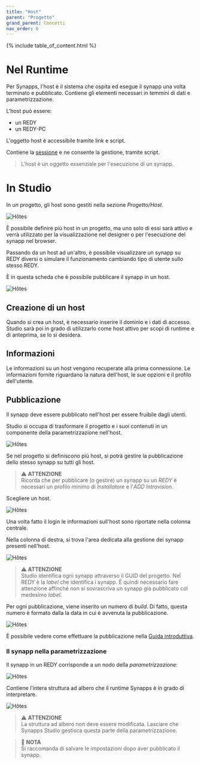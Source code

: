 ```yaml
---
title: "Host"
parent: "Progetto"
grand_parent: Concetti
nav_order: 6
---
```


{% include table_of_content.html %}

# Nel Runtime

Per Synapps, l'host è il sistema che ospita ed esegue il synapp una volta terminato e pubblicato. Contiene gli elementi necessari in temmini di dati e parametrizzazione.

L'host può essere:

- un REDY
- un REDY-PC
<!-- - *prossimamente* un server HighWay -->

L'oggetto host è accessibile tramite link e script.

Contiene la [sessione](../session.md) e ne consente la gestione, tramite script.

> L'host è un oggetto essenziale per l'esecuzione di un synapp.

# In Studio

In un progetto, gli host sono gestiti nella sezione *Progetto/Host*.

![Hôtes](../../assets/hosts.png)

È possibile definire più host in un progetto, ma uno solo di essi sarà attivo e verrà utilizzato per la visualizzazione nel designer o per l'esecuzione del synapp nel browser.

Passando da un host ad un'altro, è possibile visualizzare un synapp su REDY diversi o simulare il funzionamento cambiando tipo di utente sullo stesso REDY.

È in questa scheda che è possibile pubblicare il synapp in un host.

![Hôtes](../../assets/concepts/host-01.png)

## Creazione di un host

Quando si crea un host, è necessario inserire il dominio e i dati di accesso. Studio sarà poi in grado di utilizzarlo come host attivo per scopi di runtime e di anteprima, se lo si desidera.

## Informazioni

Le informazioni su un host vengono recuperate alla prima connessione. Le informazioni fornite riguardano la natura dell'host, le sue opzioni e il profilo dell'utente.

## Pubblicazione

Il synapp deve essere pubblicato nell'host per essere fruibile dagli utenti.

Studio si occupa di trasformare il progetto e i suoi contenuti in un componente della parametrizzazione nell'host.

![Hôtes](../../assets/concepts/host-02.png)

Se nel progetto si definiscono più host, si potrà gestire la pubblicazione dello stesso synapp su tutti gli host.

> ⚠️ **ATTENZIONE**<br> Ricorda che per pubblicare (o gestire) un synapp su un *REDY* è necessari un profilo minimo di *Installatore* e l'*ADD Intravision*.

Scegliere un host.

![Hôtes](../../assets/quick-start/synapp-publish/02.png)

Una volta fatto il login le informazioni sull'host sono riportate nella colonna centrale.

Nella colonna di destra, si trova l'area dedicata alla gestione dei synapp presenti nell'host.

![Hôtes](../../assets/quick-start/synapp-publish/03.png)

> ⚠️ **ATTENZIONE**<br> Studio identifica ogni synapp attraverso il GUID del progetto. Nel REDY è la *label* che identifica i synapp. È quindi necessario fare attenzione affinché non si sovrascriva un synapp già pubblicato col medesimo *label*.

Per ogni pubblicazione, viene inserito un numero di *build*. Di fatto, questa numero è formato dalla la data in cui è avvenuta la pubblicazione.

![Hôtes](../../assets/quick-start/synapp-publish/05.png)

È possibile vedere come effettuare la pubblicazione nella [Guida introduttiva](../../quick-start/synapp-publish.md).

### Il synapp nella parametrizzazione

Il synapp in un REDY corrisponde a un nodo della *parametrizzazione*:

![Hôtes](../../assets/quick-start/synapp-publish/06.png)

Contiene l'intera struttura ad albero che il runtime Synapps è in grado di interpretare.

![Hôtes](../../assets/quick-start/synapp-publish/07.png)


> ⚠️ **ATTENZIONE**<br> La struttura ad albero non deve essere modificata. Lasciare che Synapps Studio gestisca questa parte della parametrizzazione.

> 📌 **NOTA**<br> Si raccomanda di salvare le impostazioni dopo aver pubblicato il synapp.
